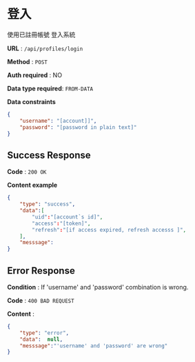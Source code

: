 # 登入

使用已註冊帳號 登入系統

**URL** : `/api/profiles/login`

**Method** : `POST`

**Auth required** : NO

**Data type required**: `FROM-DATA`

**Data constraints**

```json
{
    "username": "[account]]",
    "password": "[password in plain text]"
}
```

## Success Response

**Code** : `200 OK`

**Content example**

```json
{
    "type": "success",
    "data":[
        "uid":"[account`s id]",
        "access":"[token]",
        "refresh":"[if access expired, refresh accesss ]",
    ],
    "messsage":
}
```

## Error Response

**Condition** : If 'username' and 'password' combination is wrong.

**Code** : `400 BAD REQUEST`

**Content** :

```json
{
    "type": "error",
    "data":  null,
    "messsage":"'username' and 'password' are wrong"
}
```